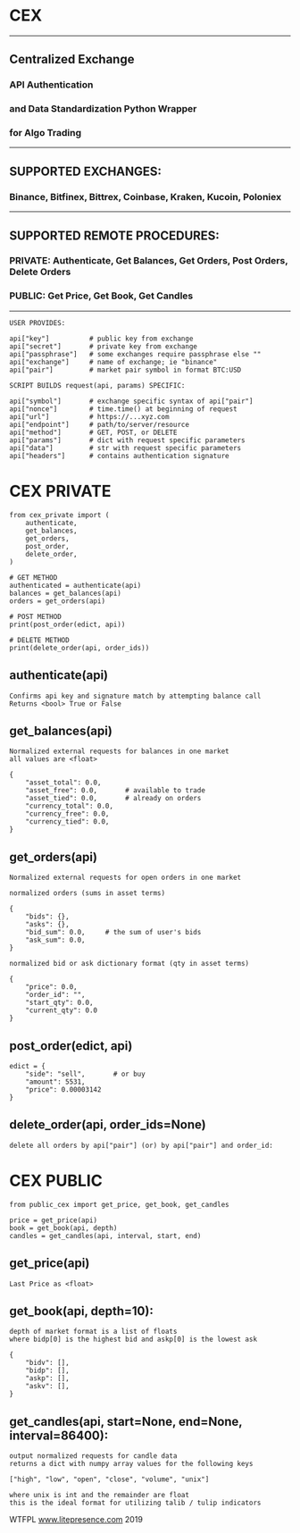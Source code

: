 # CEX
---------------------------------------------------------------------------
## Centralized Exchange 
### API Authentication 
### and Data Standardization Python Wrapper
### for Algo Trading
----------------------------------------------------------------------------
## SUPPORTED EXCHANGES:

### Binance, Bitfinex, Bittrex, Coinbase, Kraken, Kucoin, Poloniex
----------------------------------------------------------------------------
## SUPPORTED REMOTE PROCEDURES:

### PRIVATE: Authenticate, Get Balances, Get Orders, Post Orders, Delete Orders

### PUBLIC: Get Price, Get Book, Get Candles
----------------------------------------------------------------------------

    USER PROVIDES:

    api["key"]          # public key from exchange
    api["secret"]       # private key from exchange
    api["passphrase"]   # some exchanges require passphrase else ""
    api["exchange"]     # name of exchange; ie "binance"
    api["pair"]         # market pair symbol in format BTC:USD

    SCRIPT BUILDS request(api, params) SPECIFIC:

    api["symbol"]       # exchange specific syntax of api["pair"]
    api["nonce"]        # time.time() at beginning of request
    api["url"]          # https://...xyz.com
    api["endpoint"]     # path/to/server/resource
    api["method"]       # GET, POST, or DELETE
    api["params"]       # dict with request specific parameters
    api["data"]         # str with request specific parameters
    api["headers"]      # contains authentication signature


# CEX PRIVATE 
    
    from cex_private import (
        authenticate,
        get_balances,
        get_orders,
        post_order,
        delete_order,
    )
    
    # GET METHOD
    authenticated = authenticate(api)
    balances = get_balances(api)
    orders = get_orders(api)
    
    # POST METHOD
    print(post_order(edict, api))

    # DELETE METHOD
    print(delete_order(api, order_ids))

## authenticate(api)

    Confirms api key and signature match by attempting balance call
    Returns <bool> True or False

       
## get_balances(api)

    Normalized external requests for balances in one market
    all values are <float>
    
    {
        "asset_total": 0.0,      
        "asset_free": 0.0,       # available to trade
        "asset_tied": 0.0,       # already on orders
        "currency_total": 0.0, 
        "currency_free": 0.0, 
        "currency_tied": 0.0,
    }

    
## get_orders(api)
    
    Normalized external requests for open orders in one market

    normalized orders (sums in asset terms)
    
    {
        "bids": {}, 
        "asks": {}, 
        "bid_sum": 0.0,     # the sum of user's bids
        "ask_sum": 0.0,
    }

    normalized bid or ask dictionary format (qty in asset terms)
    
    {
        "price": 0.0, 
        "order_id": "", 
        "start_qty": 0.0, 
        "current_qty": 0.0
    }

    
## post_order(edict, api)

    edict = {
        "side": "sell",       # or buy
        "amount": 5531,       
        "price": 0.00003142
    }

    
## delete_order(api, order_ids=None)
    
    delete all orders by api["pair"] (or) by api["pair"] and order_id:
    

# CEX PUBLIC 

    from public_cex import get_price, get_book, get_candles

    price = get_price(api)
    book = get_book(api, depth)
    candles = get_candles(api, interval, start, end)


## get_price(api)
    
    Last Price as <float>
    
    
## get_book(api, depth=10):
    
    depth of market format is a list of floats
    where bidp[0] is the highest bid and askp[0] is the lowest ask
    
    {
        "bidv": [], 
        "bidp": [], 
        "askp": [], 
        "askv": [],
    }
    
    
## get_candles(api, start=None, end=None, interval=86400):
    
    output normalized requests for candle data
    returns a dict with numpy array values for the following keys
    
    ["high", "low", "open", "close", "volume", "unix"]
    
    where unix is int and the remainder are float
    this is the ideal format for utilizing talib / tulip indicators
    
    
    
WTFPL www.litepresence.com 2019
